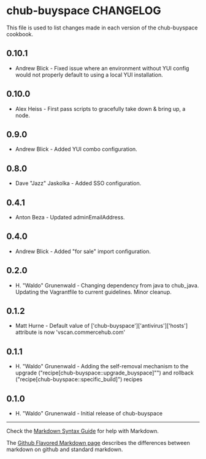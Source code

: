 chub-buyspace CHANGELOG
=======================

This file is used to list changes made in each version of the chub-buyspace cookbook.

0.10.1
------
- Andrew Blick - Fixed issue where an environment without YUI config would not properly default to using a local YUI installation.

0.10.0
-----
- Alex Heiss - First pass scripts to gracefully take down & bring up, a node.

0.9.0
-----
- Andrew Blick - Added YUI combo configuration.

0.8.0
-----
- Dave "Jazz" Jaskolka - Added SSO configuration.

0.4.1
-----
- Anton Beza - Updated adminEmailAddress.

0.4.0
-----
- Andrew Blick - Added "for sale" import configuration.

0.2.0
-----
- H. "Waldo" Grunenwald - Changing dependency from java to chub_java. Updating the Vagrantfile to current guidelines. Minor cleanup.

0.1.2
-----
- Matt Hurne - Default value of ['chub-buyspace']['antivirus']['hosts'] attribute is now 'vscan.commercehub.com'

0.1.1
-----
- H. "Waldo" Grunenwald - Adding the self-removal mechanism to the upgrade 
("recipe[chub-buyspace::upgrade_buyspace]"") and rollback 
("recipe[chub-buyspace::specific_build]") recipes

0.1.0
-----
- H. "Waldo" Grunenwald - Initial release of chub-buyspace

- - -
Check the [Markdown Syntax Guide](http://daringfireball.net/projects/markdown/syntax) for help with Markdown.

The [Github Flavored Markdown page](http://github.github.com/github-flavored-markdown/) describes the differences between markdown on github and standard markdown.
